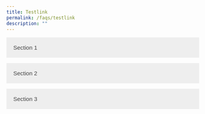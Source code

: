 ```yaml
---
title: Testlink
permalink: /faqs/testlink
description: ""
---
```

<button class="accordion">Section 1</button>
<div class="panel">
&nbsp; <p>Lorem ipsum...</p>
</div>

<button class="accordion">Section 2</button>
<div class="panel">
&nbsp; <p>Lorem ipsum...</p>
</div>

<button class="accordion">Section 3</button>
<div class="panel">
&nbsp; <p>Lorem ipsum...</p>
</div>
<style>
.accordion {
  background-color: #eee;
  color: #444;
  cursor: pointer;
  padding: 18px;
  width: 100%;
  border: none;
  text-align: left;
  outline: none;
  font-size: 15px;
  transition: 0.4s;
}
.active, .accordion:hover {
  background-color: #ccc; 
}
.panel {
  padding: 0 18px;
  display: none;
  background-color: white;
  overflow: hidden;
}
</style>

